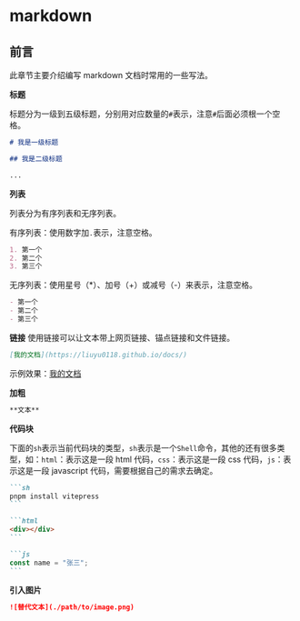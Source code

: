 # markdown

## 前言

此章节主要介绍编写 markdown 文档时常用的一些写法。

**标题**

标题分为一级到五级标题，分别用对应数量的`#`表示，注意`#`后面必须根一个空格。

```md
# 我是一级标题

## 我是二级标题

...
```

**列表**

列表分为有序列表和无序列表。

有序列表：使用数字加`.`表示，注意空格。

```md
1. 第一个
2. 第二个
3. 第三个
```

无序列表：使用星号（\*）、加号（+）或减号（-）来表示，注意空格。

```md
- 第一个
- 第二个
- 第三个
```

**链接**
使用链接可以让文本带上网页链接、锚点链接和文件链接。

```md
[我的文档](https://liuyu0118.github.io/docs/)
```

示例效果：[我的文档](https://liuyu0118.github.io/docs/)

**加粗**

```md
**文本**
```

**代码块**

下面的`sh`表示当前代码块的类型，`sh`表示是一个`Shell`命令，其他的还有很多类型，如：`html`：表示这是一段 html 代码，`css`：表示这是一段 css 代码，`js`：表示这是一段 javascript 代码，需要根据自己的需求去确定。

````md
```sh
pnpm install vitepress
```

```html
<div></div>
```

```js
const name = "张三";
```
````

**引入图片**

```md
![替代文本](./path/to/image.png)
```

